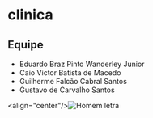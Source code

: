 # clinica

## Equipe

+ Eduardo Braz Pinto Wanderley Junior
+ Caio Victor Batista de Macedo
+ Guilherme Falcão Cabral Santos
+ Gustavo de Carvalho Santos

<align="center"/>![Homem letra](https://github.com/oficialrickccampos/Sockets-em-C/blob/main/Gif%20homem%20letrado.gif)



